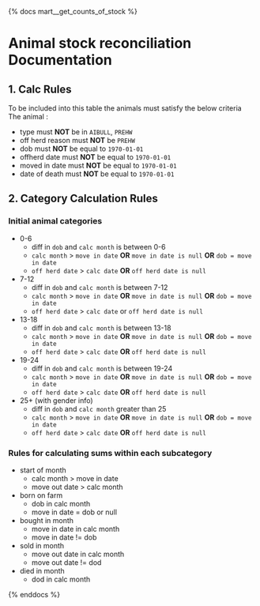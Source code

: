 {% docs mart__get_counts_of_stock %}
# **Animal stock reconciliation Documentation** 
## 1. Calc Rules    
To be included into this table the animals must satisfy the below criteria   
The animal :
-  type must **NOT** be in ```AIBULL```, ```PREHW```
-  off herd reason must **NOT** be ```PREHW```
-  dob must **NOT** be equal to ```1970-01-01```
-  offherd date must **NOT** be equal to ```1970-01-01```
-  moved in date must **NOT** be equal to ```1970-01-01```
-  date of death must **NOT** be equal to ```1970-01-01```

## 2. Category  Calculation Rules

### Initial animal categories
* 0-6
	* diff in ```dob``` and ```calc month``` is between 0-6
	* ```calc month``` > ```move in date``` **OR** ```move in date is null```  **OR** ```dob = move in date```
	* ```off herd date``` > ```calc date``` **OR** ```off herd date is null```
* 7-12
	* diff in ```dob``` and ```calc month``` is between 7-12
	* ```calc month``` > ```move in date``` **OR** ```move in date is null```  **OR** ```dob = move in date```
	* ```off herd date``` > ```calc date``` or ```off herd date is null```
* 13-18
    * diff in ```dob``` and ```calc month``` is between 13-18
	* ```calc month``` > ```move in date``` **OR** ```move in date is null```  **OR** ```dob = move in date```
	* ```off herd date``` > ```calc date``` **OR** ```off herd date is null```
* 19-24
    * diff in ```dob``` and ```calc month``` is between 19-24
	* ```calc month``` > ```move in date``` **OR** ```move in date is null```  **OR** ```dob = move in date```
	* ```off herd date``` > ```calc date``` **OR** ```off herd date is null```
* 25+ (with gender info)
    * diff in ```dob``` and ```calc month``` greater than 25
	* ```calc month``` > ```move in date``` **OR** ```move in date is null```  **OR** ```dob = move in date```
	* ```off herd date``` > ```calc date``` **OR** ```off herd date is null```


### Rules for calculating sums within each subcategory 
* start of month
	* calc month > move in date
	* move out date > calc month
* born on farm
	 * dob in calc month
	 * move in date = dob or null
* bought in month
	* move in date in calc month
	* move in date != dob
* sold in month
	* move out date in calc month
	* move out date != dod
* died in month
	* dod in calc month 
	



{% enddocs %}